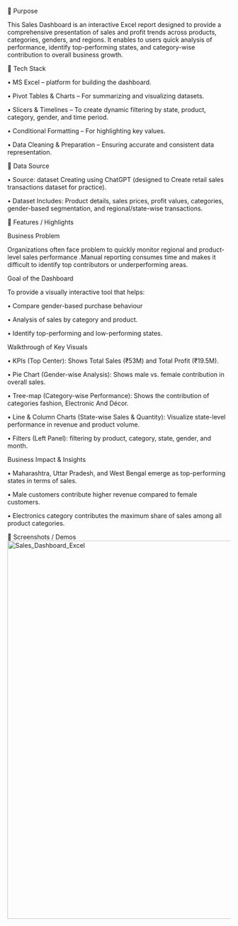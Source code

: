 🔹 Purpose

This Sales Dashboard is an interactive Excel report designed to provide a comprehensive presentation of sales and profit trends across products, categories, genders, and regions. It enables to users quick analysis of performance, identify top-performing states, and category-wise contribution to overall business growth.

🔹 Tech Stack

•	MS Excel – platform for building the dashboard.


•	Pivot Tables & Charts – For summarizing and visualizing datasets.


•	Slicers & Timelines – To create dynamic filtering by state, product, category, gender, and time period.


•	Conditional Formatting – For highlighting key values.


•	Data Cleaning & Preparation – Ensuring accurate and consistent data representation.

🔹 Data Source

•	Source:  dataset Creating using ChatGPT (designed to Create retail sales transactions dataset for practice).

•	Dataset Includes: Product details, sales prices, profit values, categories, gender-based segmentation, and regional/state-wise transactions.


🔹 Features / Highlights

Business Problem

Organizations often face problem to quickly monitor regional and product-level sales performance .Manual reporting consumes time and makes it difficult to identify top contributors or underperforming areas.

Goal of the Dashboard

To provide a visually interactive tool that helps:

•	Compare gender-based purchase behaviour

•	Analysis of sales by category and product.

•	Identify top-performing and low-performing states.

Walkthrough of Key Visuals

•	KPIs (Top Center): Shows Total Sales (₹53M) and Total Profit (₹19.5M).

•	Pie Chart (Gender-wise Analysis): Shows male vs. female contribution in overall sales.

•	Tree-map (Category-wise Performance): Shows the contribution of categories fashion, Electronic And Décor.

•	Line & Column Charts (State-wise Sales & Quantity): Visualize state-level performance in revenue and product volume.

•	Filters (Left Panel): filtering by product, category, state, gender, and month.

Business Impact & Insights

•	Maharashtra, Uttar Pradesh, and West Bengal emerge as top-performing states in terms of sales.

•	Male customers contribute higher revenue compared to female customers.

•	Electronics category contributes the maximum share of sales among all product categories.

🔹 Screenshots / Demos
<img width="1880" height="854" alt="Sales_Dashboard_Excel" src="https://github.com/user-attachments/assets/c34dc83c-07d8-48b8-a585-f2e0e75f6456" />


